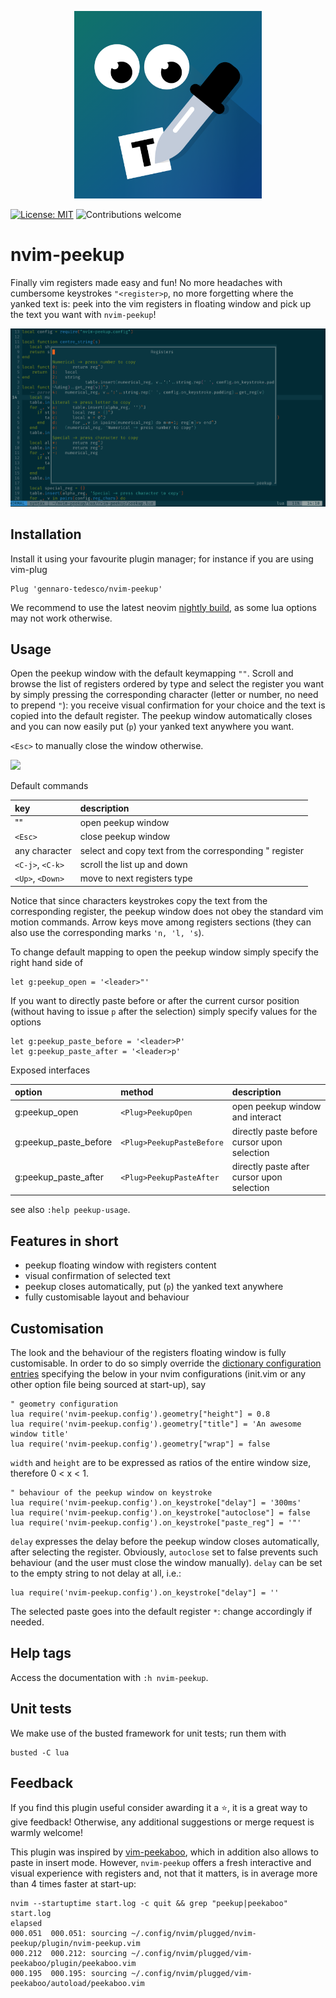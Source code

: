 <p align="center">
  <img width="300" height="300" src="img/logo.png">
</p>

[![License: MIT](https://img.shields.io/badge/License-MIT-blue.svg)](https://opensource.org/licenses/MIT)
![Contributions welcome](https://img.shields.io/badge/contributions-welcome-orange.svg)

# nvim-peekup
Finally vim registers made easy and fun! No more headaches with cumbersome keystrokes `"<register>p`, no more forgetting where the yanked text is: peek into the vim registers in floating window and pick up the text you want with `nvim-peekup`!

![](img/screenshot.png)

## Installation
Install it using your favourite plugin manager; for instance if you are using vim-plug
```
Plug 'gennaro-tedesco/nvim-peekup'
```
We recommend to use the latest neovim [nightly build](https://github.com/neovim/neovim/releases/tag/nightly), as some lua options may not work otherwise.

## Usage
Open the peekup window with the default keymapping `""`. Scroll and browse the list of registers ordered by type and select the register you want by simply pressing the corresponding character (letter or number, no need to prepend `"`): you receive visual confirmation for your choice and the text is copied into the default register. The peekup window automatically closes and you can now easily put (`p`) your yanked text anywhere you want.

`<Esc>` to manually close the window otherwise.

![](img/demo.gif)

Default commands

| key             | description
|:--------------- |:-------------
|""               | open peekup window
|`<Esc>`          | close peekup window
|any character    | select and copy text from the corresponding " register
|`<C-j>`, `<C-k>` | scroll the list up and down
|`<Up>`, `<Down>` | move to next registers type

Notice that since characters keystrokes copy the text from the corresponding register, the peekup window does not obey the standard vim motion commands. Arrow keys move among registers sections (they can also use the corresponding marks `'n, 'l, 's`).

To change default mapping to open the peekup window simply specify the right hand side of
```
let g:peekup_open = '<leader>"'
```
If you want to directly paste before or after the current cursor position (without having to issue `p` after the selection) simply specify values for the options
```
let g:peekup_paste_before = '<leader>P'
let g:peekup_paste_after = '<leader>p'
```

Exposed interfaces

| option                   | method                       | description
|:------------------------ |:---------------------------- |:----------------
|g:peekup\_open            | `<Plug>PeekupOpen`           | open peekup window and interact
|g:peekup\_paste\_before   | `<Plug>PeekupPasteBefore`    | directly paste before cursor upon selection
|g:peekup\_paste\_after    | `<Plug>PeekupPasteAfter`     | directly paste after cursor upon selection

see also `:help peekup-usage`.

## Features in short
- peekup floating window with registers content
- visual confirmation of selected text
- peekup closes automatically, put (`p`) the yanked text anywhere
- fully customisable layout and behaviour

## Customisation
The look and the behaviour of the registers floating window is fully customisable. In order to do so simply override the [dictionary configuration entries](https://github.com/gennaro-tedesco/nvim-peekup/blob/master/lua/nvim-peekup/config.lua) specifying the below in your nvim configurations (init.vim or any other option file being sourced at start-up), say
```
" geometry configuration
lua require('nvim-peekup.config').geometry["height"] = 0.8
lua require('nvim-peekup.config').geometry["title"] = 'An awesome window title'
lua require('nvim-peekup.config').geometry["wrap"] = false
```
`width` and `height` are to be expressed as ratios of the entire window size, therefore 0 < x < 1.
```
" behaviour of the peekup window on keystroke
lua require('nvim-peekup.config').on_keystroke["delay"] = '300ms'
lua require('nvim-peekup.config').on_keystroke["autoclose"] = false
lua require('nvim-peekup.config').on_keystroke["paste_reg"] = '"'
```
`delay` expresses the delay before the peekup window closes automatically, after selecting the register. Obviously, `autoclose` set to false prevents such behaviour (and the user must close the window manually).
`delay` can be set to the empty string to not delay at all, i.e.:
```
lua require('nvim-peekup.config').on_keystroke["delay"] = ''
```

The selected paste goes into the default register `*`: change accordingly if needed.


## Help tags
Access the documentation with `:h nvim-peekup`.

## Unit tests
We make use of the busted framework for unit tests; run them with
```
busted -C lua
```

## Feedback
If you find this plugin useful consider awarding it a ⭐, it is a great way to give feedback! Otherwise, any additional suggestions or merge request is warmly welcome!

This plugin was inspired by [vim-peekaboo](https://github.com/junegunn/vim-peekaboo), which in addition also allows to paste in insert mode. However, `nvim-peekup` offers a fresh interactive and visual experience with registers and, not that it matters, is in average  more than 4 times faster at start-up:
```
nvim --startuptime start.log -c quit && grep "peekup|peekaboo" start.log
elapsed
000.051  000.051: sourcing ~/.config/nvim/plugged/nvim-peekup/plugin/nvim-peekup.vim
000.212  000.212: sourcing ~/.config/nvim/plugged/vim-peekaboo/plugin/peekaboo.vim
000.195  000.195: sourcing ~/.config/nvim/plugged/vim-peekaboo/autoload/peekaboo.vim
```
